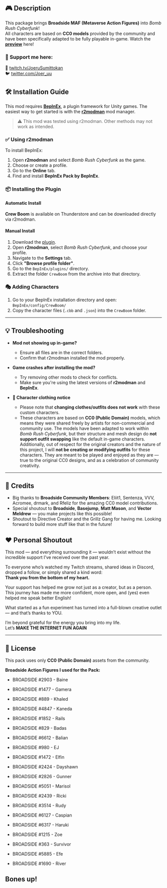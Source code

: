 ## 🎮 Description

This package brings **Broadside MAF (Metaverse Action Figures)** into *Bomb Rush Cyberfunk*!  
All characters are based on **CC0 models** provided by the community and have been specifically adapted to be fully playable in-game. Watch the [**preview**](https://youtu.be/n6h4D9FPCpQ) here! 


### 🚀 Support me here:

🎥 [twitch.tv/JoeruSumittokan](https://twitch.tv/JoeruSumittokan)  
🐦 [twitter.com/Joer_uu](https://twitter.com/Joer_uu)

## 🛠 Installation Guide

This mod requires [**BepInEx**](https://thunderstore.io/package/bbepis/BepInExPack/), a plugin framework for Unity games. The easiest way to get started is with the [**r2modman**](https://thunderstore.io/package/ebkr/r2modman/) mod manager.

> ⚠️ This mod was tested using r2modman. Other methods may not work as intended.

### ✅ Using r2modman

To install BepInEx:

1. Open **r2modman** and select *Bomb Rush Cyberfunk* as the game.
2. Choose or create a profile.
3. Go to the **Online** tab.
4. Find and install **BepInEx Pack by BepInEx**.

### 📦 Installing the Plugin

#### Automatic Install
**Crew Boom** is available on Thunderstore and can be downloaded directly via r2modman.

#### Manual Install

1. Download the [plugin](https://github.com/LunaCapra/CrewBoom/releases/download/v3.2.5/plugin.zip).
2. Open **r2modman**, select *Bomb Rush Cyberfunk*, and choose your profile.
3. Navigate to the **Settings** tab.
4. Click **"Browse profile folder"**.
5. Go to the `BepInEx/plugins/` directory.
6. Extract the folder `CrewBoom` from the archive into that directory.

### 🎭 Adding Characters

1. Go to your BepInEx installation directory and open:  
   `BepInEx/config/CrewBoom/`
2. Copy the character files (`.cbb` and `.json`) into the `CrewBoom` folder.

---

## 💡 Troubleshooting

- **Mod not showing up in-game?**
  - Ensure all files are in the correct folders.
  - Confirm that r2modman installed the mod properly.

- **Game crashes after installing the mod?**
  - Try removing other mods to check for conflicts.
  - Make sure you're using the latest versions of **r2modman** and **BepInEx**.

- **👕 Character clothing notice**
   - Please note that **changing clothes/outfits does not work** with these custom characters.
   - These characters are based on **CC0 (Public Domain)** models, which means they were shared freely by artists for non-commercial and community use. The models have been adapted to work within *Bomb Rush Cyberfunk*, but their structure and mesh design do **not support outfit swapping** like the default in-game characters. Additionally, out of respect for the original creators and the nature of this project, I will **not be creating or modifying outfits** for these characters. They are meant to be played and enjoyed as they are — true to the original CC0 designs, and as a celebration of community creativity.


---

## 📢 Credits

- Big thanks to **Broadside Community Members**: Eliit1, Sentenza, VVV, Acromee, drmark, and Rfeliz for the amazing CC0 model contributions.
- Special shoutout to **Broadside**, **Basejump**, **Matt Mason**, and **Vector Meldrew** — you make projects like this possible!
- Shoutout to Directive Creator and the Grillz Gang for having me. Looking forward to build more stuff like that in the future!


## ❤️ Personal Shoutout

This mod — and everything surrounding it — wouldn’t exist without the incredible support I’ve received over the past year.

To everyone who’s watched my Twitch streams, shared ideas in Discord, dropped a follow, or simply shared a kind word:  
**Thank you from the bottom of my heart.**

Your support has helped me grow not just as a creator, but as a person.  
This journey has made me more confident, more open, and (yes) even helped me speak better English!

What started as a fun experiment has turned into a full-blown creative outlet — and that’s thanks to YOU.

I’m beyond grateful for the energy you bring into my life.  
Let’s **MAKE THE INTERNET FUN AGAIN**
  

---

## 📝 License

This pack uses only **CC0 (Public Domain)** assets from the community.  


**Broadside Action Figures I used for the Pack:**

   - BROADSIDE #2903 - Baine

   - BROADSIDE #1477 - Gamera

   - BROADSIDE #889 - Khaled

   - BROADSIDE #4847 - Kaneda

   - BROADSIDE #1852 - Rails

   - BROADSIDE #829 - Badas

   - BROADSIDE #6612 - Balian

   - BROADSIDE #980 - EJ

   - BROADSIDE #1472 - Elfin

   - BROADSIDE #2424 - Dayshawn

   - BROADSIDE #2826 - Gunner

   - BROADSIDE #5051 - Marisol

   - BROADSIDE #2439 - Ricki

   - BROADSIDE #3514 - Rudy

   - BROADSIDE #6127 - Caspian

   - BROADSIDE #6317 - Haruki

   - BROADSIDE #1215 - Zoe

   - BROADSIDE #363 - Survivor

   - BROADSIDE #5885 - Efe

   - BROADSIDE #1690 - River

## **Bones up!**


